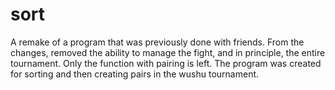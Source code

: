 # sort
A remake of a program that was previously done with friends. From the changes, removed the ability to manage the fight, and in principle, the entire tournament. Only the function with pairing is left. The program was created for sorting and then creating pairs in the wushu tournament.
